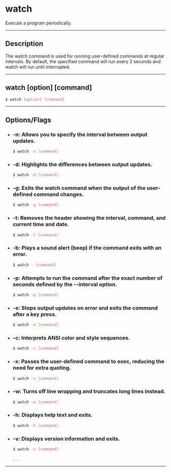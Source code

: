 # watch
Execute a program periodically.

---

## Description
The watch command is used for running user-defined commands at regular intervals.
By default, the specified command will run every 2 seconds and watch will run until interrupted.

---

## watch [option] [command]
```bash
$ watch [option] [command]
```

---

## Options/Flags
- ###  -n: Allows you to specify the interval between output updates.
    ```bash
    $ watch -n [command]
    ```
- ### -d: Highlights the differences between output updates.
    ```bash
    $ watch -d [command]
    ```
- ### -g: Exits the watch command when the output of the user-defined command changes.
    ```bash
    $ watch -g [command]
    ```
- ### -t: Removes the header showing the interval, command, and current time and date.
    ```bash
    $ watch -t [command]
    ```
- ### -b: Plays a sound alert (beep) if the command exits with an error.
    ```bash
    $ watch - [command]
    ```
- ### -p: Attempts to run the command after the exact number of seconds defined by the --interval option.
    ```bash
    $ watch -p [command]
    ```
- ### -e: Stops output updates on error and exits the command after a key press.
    ```bash
    $ watch -e [command]
    ```
- ### -c: Interprets ANSI color and style sequences.
    ```bash
    $ watch -c [command]
    ```
- ### -x: Passes the user-defined command to exec, reducing the need for extra quoting.
    ```bash
    $ watch -x [command]
    ```
- ### -w: Turns off line wrapping and truncates long lines instead.
    ```bash
    $ watch -w [command]
    ```
- ### -h: Displays help text and exits.
    ```bash
    $ watch -h [command]
    ```
- ### -v: Displays version information and exits.
    ```bash
    $ watch -v [command]
    ```   
  .
  .
  .

---
